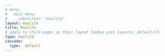 ```yaml
---
# menu:
#   main_menu:
#     identifier: "maxlite"
layout: maxlite
title: Maxlite
# apply to child pages so their layout lookup uses layouts/_default/<layout>.html
type: maxlite
cascade:
  type: _default
---
```


